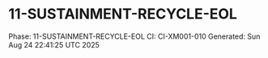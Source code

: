 # 11-SUSTAINMENT-RECYCLE-EOL
Phase: 11-SUSTAINMENT-RECYCLE-EOL
CI: CI-XM001-010
Generated: Sun Aug 24 22:41:25 UTC 2025
